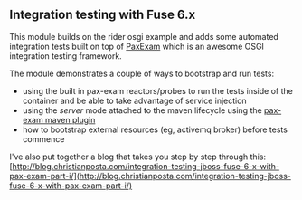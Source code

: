 ## Integration testing with Fuse 6.x
This module builds on the rider osgi example and adds some automated integration tests built on top of [PaxExam](https://ops4j1.jira.com/wiki/display/PAXEXAM3/Pax+Exam) which is an awesome OSGI integration testing framework.

The module demonstrates a couple of ways to bootstrap and run tests:

* using the built in pax-exam reactors/probes to run the tests inside of the container and be able to take advantage of service injection
* using the _server_ mode attached to the maven lifecycle using the [pax-exam maven plugin](https://ops4j1.jira.com/wiki/display/PAXEXAM3/Exam+Maven+Plugin)
* how to bootstrap external resources (eg, activemq broker) before tests commence

I've also put together a blog that takes you step by step through this: [http://blog.christianposta.com/integration-testing-jboss-fuse-6-x-with-pax-exam-part-i/](http://blog.christianposta.com/integration-testing-jboss-fuse-6-x-with-pax-exam-part-i/)